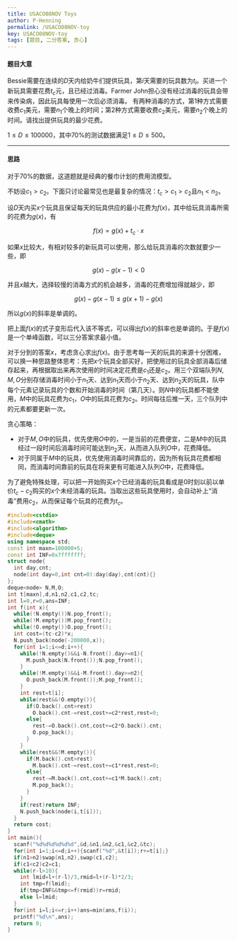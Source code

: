 ```yaml
---
title: USACO08NOV Toys
author: P-Henning
permalink: /USACO08NOV-toy
key: USACO08NOV-toy
tags: [题目, 二分答案, 贪心]
---
```


#### 题目大意

Bessie需要在连续的$D$天内给奶牛们提供玩具，第$i$天需要的玩具数为$t_i$。买进一个新玩具需要花费$t_c$元，且已经过消毒。Farmer John担心没有经过消毒的玩具会带来传染病，因此玩具每使用一次后必须消毒。 有两种消毒的方式，第1种方式需要收费$c_1$美元，需要$n_1$个晚上的时间；第2种方式需要收费$c_2$美元，需要$n_2$个晚上的时间。请找出提供玩具的最少花费。

$1\leqslant D\leqslant 100000$，其中$70\%$的测试数据满足$1\leqslant D \leqslant 500$。

<!--more-->

---

#### 思路

对于$70\%$的数据，这道题就是经典的餐巾计划的费用流模型。

不妨设$c_1>c_2$。下面只讨论最常见也是最复杂的情况：$t_c>c_1>c_2$且$n_1<n_2$。

设$D$天内买$x$个玩具且保证每天的玩具供应的最小花费为$f(x)$，其中给玩具消毒所需的花费为$g(x)$，有

$$f(x)=g(x)+t_c\cdot x$$

如果$x$比较大，有相对较多的新玩具可以使用，那么给玩具消毒的次数就要少一些，即

$$g(x)-g(x-1)<0$$

并且$x$越大，选择较慢的消毒方式的机会越多，消毒的花费增加得就越少，即

$$g(x)-g(x-1)\leqslant g(x+1)-g(x)$$

所以$g(x)$的斜率是单调的。

把上面$f(x)$的式子变形后代入该不等式，可以得出$f(x)$的斜率也是单调的。于是$f(x)$是一个单峰函数，可以三分答案求最小值。

对于分到的答案$x$，考虑贪心求出$f(x)$。由于思考每一天的玩具的来源十分困难，可以换一种思路整体思考：先把$x$个玩具全部买好，把使用过的玩具全部消毒后储存起来，再根据取出来再次使用的时间决定花费是$c_1$还是$c_2$。用三个双端队列$N,M,O$分别存储消毒时间小于$n_1$天、达到$n_1$天而小于$n_2$天、达到$n_2$天的玩具，队中每个元素记录玩具的个数和开始消毒的时间（第几天）。则$N$中的玩具都不能使用，$M$中的玩具花费为$c_1$，$O$中的玩具花费为$c_2$。时间每往后推一天，三个队列中的元素都要更新一次。

贪心策略：

- 对于$M,O$中的玩具，优先使用$O$中的，一是当前的花费便宜，二是$M$中的玩具经过一段时间后消毒时间可能达到$n_2$天，从而进入队列$O$中，花费降低。
- 对于同属于$M$中的玩具，优先使用消毒时间靠后的，因为所有玩具花费都相同，而消毒时间靠前的玩具在将来更有可能进入队列$O$中，花费降低。

为了避免特殊处理，可以把一开始购买$x$个已经消毒的玩具看成是$0$时刻以前以单价$t_c-c_2$购买的$x$个未经消毒的玩具。当取出这些玩具使用时，会自动补上“消毒”费用$c_2$，从而保证每个玩具的花费为$t_c$。

```cpp
#include<cstdio>
#include<cmath>
#include<algorithm>
#include<deque>
using namespace std;
const int maxn=100000+5;
const int INF=0x7fffffff;
struct node{
  int day,cnt;
  node(int day=0,int cnt=0):day(day),cnt(cnt){}
};
deque<node> N,M,O;
int t[maxn],d,n1,n2,c1,c2,tc;
int l=0,r=0,ans=INF;
int f(int x){
  while(!N.empty())N.pop_front();
  while(!M.empty())M.pop_front();
  while(!O.empty())O.pop_front();
  int cost=(tc-c2)*x;
  N.push_back(node(-200000,x));
  for(int i=1;i<=d;i++){
    while(!N.empty()&&i-N.front().day>=n1){
      M.push_back(N.front());N.pop_front();
    }
    while(!M.empty()&&i-M.front().day>=n2){
      O.push_back(M.front());M.pop_front();
    }
    int rest=t[i];
    while(rest&&!O.empty()){
      if(O.back().cnt>rest)
        O.back().cnt-=rest,cost+=c2*rest,rest=0;
      else{
        rest-=O.back().cnt,cost+=c2*O.back().cnt;
        O.pop_back();
      }
    }
    while(rest&&!M.empty()){
      if(M.back().cnt>rest)
        M.back().cnt-=rest,cost+=c1*rest,rest=0;
      else{
        rest-=M.back().cnt,cost+=c1*M.back().cnt;
        M.pop_back();
      }
    }
    if(rest)return INF;
    N.push_back(node(i,t[i]));
  }
  return cost;
}
int main(){
  scanf("%d%d%d%d%d%d",&d,&n1,&n2,&c1,&c2,&tc);
  for(int i=1;i<=d;i++){scanf("%d",&t[i]);r+=t[i];}
  if(n1>n2)swap(n1,n2),swap(c1,c2);
  if(c1<c2)c2=c1;
  while(r-l>10){
    int lmid=l+(r-l)/3,rmid=l+(r-l)*2/3;
    int tmp=f(lmid);
    if(tmp<INF&&tmp<=f(rmid))r=rmid;
    else l=lmid;
  }
  for(int i=l;i<=r;i++)ans=min(ans,f(i));
  printf("%d\n",ans);
  return 0;
}
```
